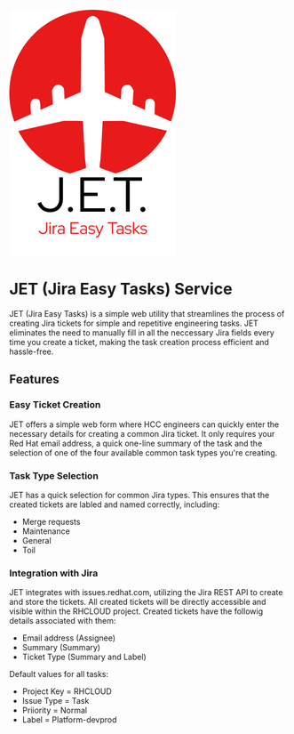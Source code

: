 ![](JET_Logo.png)

# JET (Jira Easy Tasks) Service
JET (Jira Easy Tasks) is a simple web utility that streamlines the process of creating Jira tickets for simple and repetitive engineering tasks. JET eliminates the need to manually fill in all the neccessary Jira fields every time you create a ticket, making the task creation process efficient and hassle-free.

## Features

### Easy Ticket Creation
JET offers a simple web form where HCC engineers can quickly enter the necessary details for creating a common Jira ticket. It only requires your Red Hat email address, a quick one-line summary of the task and the selection of one of the four available common task types you're creating.

### Task Type Selection
JET has a quick selection for common Jira types. This ensures that the created tickets are labled and named correctly, including:
 - Merge requests
 - Maintenance
 - General
 - Toil

### Integration with Jira
JET integrates with issues.redhat.com, utilizing the Jira REST API to create and store the tickets. All created tickets will be directly accessible and visible within the RHCLOUD project. Created tickets have the followig details associated with them:
 - Email address (Assignee)
 - Summary (Summary)
 - Ticket Type (Summary and Label)
 
 Default values for all tasks:
  - Project Key = RHCLOUD
  - Issue Type = Task
  - Priiority = Normal
  - Label = Platform-devprod

